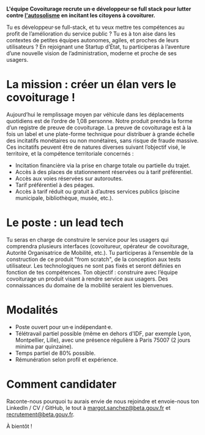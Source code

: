 **L'équipe Covoiturage recrute un·e développeur·se full stack pour lutter contre [l'autosolisme](https://fr.wiktionary.org/wiki/autosolisme) en incitant les citoyens à covoiturer.**

Tu es développeur·se full-stack, et tu veux mettre tes compétences au profit de l’amélioration du service public ? Tu es à ton aise dans les contextes de petites équipes autonomes, agiles, et proches de leurs utilisateurs ? En rejoignant une Startup d’État, tu participeras à l’aventure d’une nouvelle vision de l’administration, moderne et proche de ses usagers.

La mission : créer un élan vers le covoiturage !
============================================
Aujourd’hui le remplissage moyen par véhicule dans les déplacements quotidiens est de l’ordre de 1,08 personne. Notre produit prendra la forme d’un registre de preuve de covoiturage. La preuve de covoiturage est à la fois un label et une plate-forme technique pour distribuer à grande échelle des incitatifs monétaires ou non monétaires, sans risque de fraude massive. Ces incitatifs peuvent être de natures diverses suivant l’objectif visé, le territoire, et la compétence territoriale concernés :
 - Incitation financière via la prise en charge totale ou partielle du trajet.
 - Accès à des places de stationnement réservées ou à tarif préférentiel.
 - Accès aux voies réservées sur autoroutes.
 - Tarif préférentiel à des péages.
 - Accès à tarif réduit ou gratuit à d’autres services publics (piscine municipale, bibliothèque, musée, etc.).

Le poste : un lead tech 
======
Tu seras en charge de construire le service pour les usagers qui comprendra plusieurs interfaces (covoitureur, opérateur de covoiturage, Autorité Organisatrice de Mobilité, etc.). 
Tu participeras à l’ensemble de la construction de ce produit "from scratch", de la conception aux tests utilisateur. Les technologiques ne sont pas fixés et seront définies en fonction de tes compétences.
Ton objectif : construire avec l’équipe covoiturage un produit visant à rendre service aux usagers. Des connaissances du domaine de la mobilité seraient les bienvenues. 

Modalités
========
 - Poste ouvert pour un·e indépendant·e.
 - Télétravail partiel possible (même en dehors d'IDF, par exemple Lyon, Montpellier, Lille), avec une présence régulière à Paris 75007 (2 jours minima par quinzaine).   
 - Temps partiel de 80% possible.
 - Rémunération selon profil et expérience.


Comment candidater
===========
Raconte-nous pourquoi tu aurais envie de nous rejoindre et envoie-nous ton LinkedIn / CV / GitHub, le tout à margot.sanchez@beta.gouv.fr et recrutement@beta.gouv.fr. 


À bientôt !
